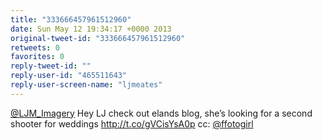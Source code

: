 ```yaml
---
title: "333666457961512960"
date: Sun May 12 19:34:17 +0000 2013
original-tweet-id: "333666457961512960"
retweets: 0
favorites: 0
reply-tweet-id: ""
reply-user-id: "465511643"
reply-user-screen-name: "ljmeates"
---
```

<a href="https://twitter.com/LJM_Imagery">@LJM_Imagery</a> Hey LJ check out elands blog, she’s looking for a second shooter for weddings http://t.co/gVCisYsA0p cc: <a href="https://twitter.com/ffotogirl">@ffotogirl</a>
